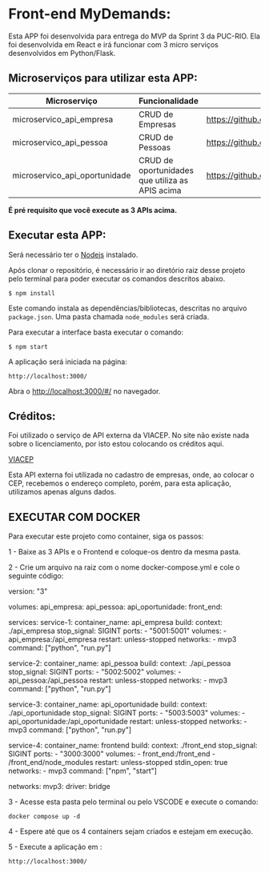 # Front-end MyDemands:

Esta APP foi desenvolvida para entrega do MVP da Sprint 3 da PUC-RIO. Ela foi desenvolvida em React e irá funcionar com 3 micro serviços desenvolvidos em Python/Flask.

## Microserviços para utilizar esta APP:

| Microserviço                  | Funcionalidade                                  | Link                                                               |
| ----------------------------- | ----------------------------------------------- | ------------------------------------------------------------------ |
| microservico_api_empresa      | CRUD de Empresas                                | https://github.com/thiagoconsult/microservico_api_empresa.git      |
| microservico_api_pessoa       | CRUD de Pessoas                                 | https://github.com/thiagoconsult/microservico_api_pessoa.git       |
| microservico_api_oportunidade | CRUD de oportunidades que utiliza as APIS acima | https://github.com/thiagoconsult/microservico_api_oportunidade.git |

**É pré requisito que você execute as 3 APIs acima.**

## Executar esta APP:

Será necessário ter o [Nodejs](https://nodejs.org/en/download/) instalado.

Após clonar o repositório, é necessário ir ao diretório raiz desse projeto pelo terminal para poder executar os comandos descritos abaixo.

```
$ npm install
```

Este comando instala as dependências/bibliotecas, descritas no arquivo `package.json`. Uma pasta chamada `node_modules` será criada.

Para executar a interface basta executar o comando:

```
$ npm start
```

A aplicação será iniciada na página:

```
http://localhost:3000/
```

Abra o [http://localhost:3000/#/](http://localhost:3000/) no navegador.

## Créditos:

Foi utilizado o serviço de API externa da VIACEP. No site não existe nada sobre o licenciamento, por isto estou colocando os créditos aqui.

[VIACEP](https://viacep.com.br//)

Esta API externa foi utilizada no cadastro de empresas, onde, ao colocar o CEP, recebemos o endereço completo, porém, para esta aplicação, utilizamos apenas alguns dados.

## EXECUTAR COM DOCKER

Para executar este projeto como container, siga os passos:

1 - Baixe as 3 APIs e o Frontend e coloque-os dentro da mesma pasta.

2 - Crie um arquivo na raiz com o nome docker-compose.yml e cole o seguinte código:

version: "3"

volumes:
api_empresa:
api_pessoa:
api_oportunidade:
front_end:

services:
service-1:
container_name: api_empresa
build:
context: ./api_empresa
stop_signal: SIGINT
ports: - "5001:5001"
volumes: - api_empresa:/api_empresa
restart: unless-stopped
networks: - mvp3
command: ["python", "run.py"]

service-2:
container_name: api_pessoa
build:
context: ./api_pessoa
stop_signal: SIGINT
ports: - "5002:5002"
volumes: - api_pessoa:/api_pessoa
restart: unless-stopped
networks: - mvp3
command: ["python", "run.py"]

service-3:
container_name: api_oportunidade
build:
context: ./api_oportunidade
stop_signal: SIGINT
ports: - "5003:5003"
volumes: - api_oportunidade:/api_oportunidade
restart: unless-stopped
networks: - mvp3
command: ["python", "run.py"]

service-4:
container_name: frontend
build:
context: ./front_end
stop_signal: SIGINT
ports: - "3000:3000"
volumes: - front_end:/front_end - /front_end/node_modules
restart: unless-stopped
stdin_open: true
networks: - mvp3
command: ["npm", "start"]

networks:
mvp3:
driver: bridge

3 - Acesse esta pasta pelo terminal ou pelo VSCODE e execute o comando:

```
docker compose up -d
```

4 - Espere até que os 4 containers sejam criados e estejam em execução.

5 - Execute a aplicação em :

```
http://localhost:3000/
```
